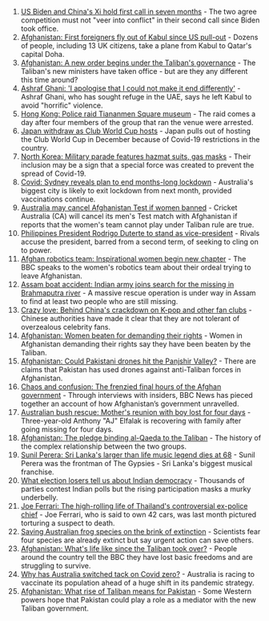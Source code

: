 1. [US Biden and China's Xi hold first call in seven months](https://www.bbc.co.uk/news/world-asia-china-58511173?at_medium=RSS&at_campaign=KARANGA) - The two agree competition must not "veer into conflict" in their second call since Biden took office.
2. [Afghanistan: First foreigners fly out of Kabul since US pull-out](https://www.bbc.co.uk/news/world-asia-58497904?at_medium=RSS&at_campaign=KARANGA) - Dozens of people, including 13 UK citizens, take a plane from Kabul to Qatar's capital Doha.
3. [Afghanistan: A new order begins under the Taliban's governance](https://www.bbc.co.uk/news/world-asia-58495112?at_medium=RSS&at_campaign=KARANGA) - The Taliban's new ministers have taken office - but are they any different this time around?
4. [Ashraf Ghani: 'I apologise that I could not make it end differently'](https://www.bbc.co.uk/news/world-asia-58496410?at_medium=RSS&at_campaign=KARANGA) - Ashraf Ghani, who has sought refuge in the UAE, says he left Kabul to avoid "horrific" violence.
5. [Hong Kong: Police raid Tiananmen Square museum](https://www.bbc.co.uk/news/world-asia-china-58506598?at_medium=RSS&at_campaign=KARANGA) - The raid comes a day after four members of the group that ran the venue were arrested.
6. [Japan withdraw as Club World Cup hosts](https://www.bbc.co.uk/sport/football/58505463?at_medium=RSS&at_campaign=KARANGA) - Japan pulls out of hosting the Club World Cup in December because of Covid-19 restrictions in the country.
7. [North Korea: Military parade features hazmat suits, gas masks](https://www.bbc.co.uk/news/world-asia-58497157?at_medium=RSS&at_campaign=KARANGA) - Their inclusion may be a sign that a special force was created to prevent the spread of Covid-19.
8. [Covid: Sydney reveals plan to end months-long lockdown](https://www.bbc.co.uk/news/world-australia-58496667?at_medium=RSS&at_campaign=KARANGA) - Australia's biggest city is likely to exit lockdown from next month, provided vaccinations continue.
9. [Australia may cancel Afghanistan Test if women banned](https://www.bbc.co.uk/sport/cricket/58497681?at_medium=RSS&at_campaign=KARANGA) - Cricket Australia (CA) will cancel its men's Test match with Afghanistan if reports that the women's team cannot play under Taliban rule are true.
10. [Philippines President Rodrigo Duterte to stand as vice-president](https://www.bbc.co.uk/news/world-asia-58492921?at_medium=RSS&at_campaign=KARANGA) - Rivals accuse the president, barred from a second term, of seeking to cling on to power.
11. [Afghan robotics team: Inspirational women begin new chapter](https://www.bbc.co.uk/news/world-asia-58496148?at_medium=RSS&at_campaign=KARANGA) - The BBC speaks to the women's robotics team about their ordeal trying to leave Afghanistan.
12. [Assam boat accident: Indian army joins search for the missing in Brahmaputra river](https://www.bbc.co.uk/news/world-asia-india-58484955?at_medium=RSS&at_campaign=KARANGA) - A massive rescue operation is under way in Assam to find at least two people who are still missing.
13. [Crazy love: Behind China's crackdown on K-pop and other fan clubs](https://www.bbc.co.uk/news/world-asia-china-58459318?at_medium=RSS&at_campaign=KARANGA) - Chinese authorities have made it clear that they are not tolerant of overzealous celebrity fans.
14. [Afghanistan: Women beaten for demanding their rights](https://www.bbc.co.uk/news/world-asia-58491747?at_medium=RSS&at_campaign=KARANGA) - Women in Afghanistan demanding their rights say they have been beaten by the Taliban.
15. [Afghanistan: Could Pakistani drones hit the Panjshir Valley?](https://www.bbc.co.uk/news/58480299?at_medium=RSS&at_campaign=KARANGA) - There are claims that Pakistan has used drones against anti-Taliban forces in Afghanistan.
16. [Chaos and confusion: The frenzied final hours of the Afghan government](https://www.bbc.co.uk/news/world-asia-58477131?at_medium=RSS&at_campaign=KARANGA) - Through interviews with insiders, BBC News has pieced together an account of how Afghanistan’s government unravelled.
17. [Australian bush rescue: Mother's reunion with boy lost for four days](https://www.bbc.co.uk/news/world-australia-58472030?at_medium=RSS&at_campaign=KARANGA) - Three-year-old Anthony "AJ" Elfalak is recovering with family after going missing for four days.
18. [Afghanistan: The pledge binding al-Qaeda to the Taliban](https://www.bbc.co.uk/news/world-asia-58473574?at_medium=RSS&at_campaign=KARANGA) - The history of the complex relationship between the two groups.
19. [Sunil Perera: Sri Lanka's larger than life music legend dies at 68](https://www.bbc.co.uk/news/world-asia-58458764?at_medium=RSS&at_campaign=KARANGA) - Sunil Perera was the frontman of The Gypsies - Sri Lanka's biggest musical franchise.
20. [What election losers tell us about Indian democracy](https://www.bbc.co.uk/news/world-asia-india-58410173?at_medium=RSS&at_campaign=KARANGA) - Thousands of parties contest Indian polls but the rising participation masks a murky underbelly.
21. [Joe Ferrari: The high-rolling life of Thailand's controversial ex-police chief](https://www.bbc.co.uk/news/world-asia-58405215?at_medium=RSS&at_campaign=KARANGA) - Joe Ferrari, who is said to own 42 cars, was last month pictured torturing a suspect to death.
22. [Saving Australian frog species on the brink of extinction](https://www.bbc.co.uk/news/world-australia-58419552?at_medium=RSS&at_campaign=KARANGA) - Scientists fear four species are already extinct but say urgent action can save others.
23. [Afghanistan: What's life like since the Taliban took over?](https://www.bbc.co.uk/news/world-asia-58434735?at_medium=RSS&at_campaign=KARANGA) - People around the country tell the BBC they have lost basic freedoms and are struggling to survive.
24. [Why has Australia switched tack on Covid zero?](https://www.bbc.co.uk/news/world-australia-58406526?at_medium=RSS&at_campaign=KARANGA) - Australia is racing to vaccinate its population ahead of a huge shift in its pandemic strategy.
25. [Afghanistan: What rise of Taliban means for Pakistan](https://www.bbc.co.uk/news/world-asia-58443839?at_medium=RSS&at_campaign=KARANGA) - Some Western powers hope that Pakistan could play a role as a mediator with the new Taliban government.
